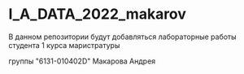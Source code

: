 # I_A_DATA_2022_makarov
В данном репозитории будут добавляться лабораторные работы студента 1 курса маристратуры 

группы "6131-010402D" Макарова Андрея 


